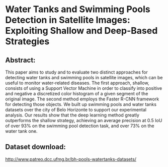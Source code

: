 # Water Tanks and Swimming Pools Detection in Satellite Images: Exploiting Shallow and Deep-Based Strategies

## Abstract:
  This paper aims to study and to evaluate two distinct approaches for detecting water tanks and swimming pools in satellite images, which can be useful to monitor water-related diseases. The first approach, shallow, consists of using a Support Vector Machine in order to classify into positive and negative a discretized color histogram of a given segment of the original image. The second method employs the Faster R-CNN framework for detecting those objects. We built up swimming pools and water tanks datasets over the city of Belo Horizonte to support our experimental analysis. Our results show that the deep learning method greatly outperforms the shallow strategy, achieving an average precision at 0.5 IoU of over 93\% on the swimming pool detection task, and over 73\% on the water tank one.
  
## Dataset download: 
http://www.patreo.dcc.ufmg.br/bh-pools-watertanks-datasets/
